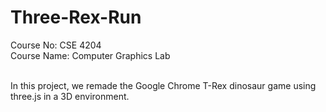 # Three-Rex-Run
Course No: CSE 4204
<br/>Course Name: Computer Graphics Lab

<br/>In this project, we remade the Google Chrome T-Rex
dinosaur game using three.js in a 3D environment.
